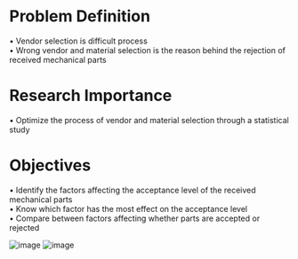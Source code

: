 # Problem Definition
• Vendor selection is difficult process <br />
• Wrong vendor and material selection is the reason behind the rejection of received mechanical parts <br />
# Research Importance
• Optimize the process of vendor and material selection through a statistical study<br />
# Objectives
• Identify the factors affecting the acceptance level of the received mechanical parts<br />
• Know which factor has the most effect on the acceptance level<br />
• Compare between factors affecting whether parts are accepted or rejected<br />



![image](https://user-images.githubusercontent.com/102489039/161345688-f193f611-be84-4578-884b-bced34f3cdf1.png)
![image](https://user-images.githubusercontent.com/102489039/161345700-5eb2bac1-7b33-41ce-8b42-b35269dfd760.png)
